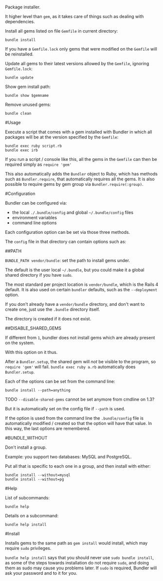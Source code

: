Package installer.

It higher level than `gem`, as it takes care of things such as dealing with dependencies.

Install all gems listed on file `Gemfile` in current directory:

    bundle install

If you have a `Gemfile.lock` only gems that were modified on the `Gemfile` will be reinstalled.

Update all gems to their latest versions allowed by the `Gemfile`, ignoring `Gemfile.lock`:

    bundle update

Show gem install path:

    bundle show $gemname

Remove unused gems:

    bundle clean

#Usage

Execute a script that comes with a gem installed with Bundler in which all packages will be at the version specified by the `Gemfile`:

    bundle exec ruby script.rb
    bundle exec irb

If you run a script / console like this, all the gems in the `Gemfile` can then be required simply as `require 'gem'`

This also automatically adds the `Bundler` object to Ruby, which has methods such as `Bundler.require`, that automatically requires all the gems. It is also possible to require gems by gem group via `Bundler.require(:group)`.

#Configuration

Bundler can be configured via:

- the local `./.bundle/config` and global `~/.bundle/config` files
- environment variables
- command line options

Each configuration option can be set via those three methods.

The `config` file in that directory can contain options such as:

##PATH

`BUNDLE_PATH vendor/bundle`: set the path to install gems under.

The default is the user local `~/.bundle`, but you could make it a global shared directory if you have `sudo`.

The most standard per project location is `vendor/bundle`, which is the Rails 4 default. It is also used on certain `bundler` defaults, such as the `--deployment` option.

If you don't already have a `vendor/bundle` directory, and don't want to create one, just use the `.bundle` directory itself.

The directory is created if it does not exist.

##DISABLE_SHARED_GEMS

If different from `1`, bundler does not install gems which are already present on the system.

With this option on it thus.

After a `Bundler.setup`, the shared gem will *not* be visible to the program, so `require 'gem'` will fail. `bundle exec ruby a.rb` automatically does `Bundler.setup`.

Each of the options can be set from the command line:

    bundle install --path=anything

TODO `--disable-shared-gems` cannot be set anymore from cmdline on 1.3?

But it is automatically set on the config file if `--path` is used.

If the option is used from the command line the `.bundle/config` file is automatically modified / created so that the option will have that value. In this way, the last options are remembered.

#BUNDLE_WITHOUT

Don't install a group.

Example: you support two databases: MySQL and PostgreSQL.

Put all that is specific to each one in a group, and then install with either:

    bundle install --without=mysql
    bundle install --without=pg

#Help

List of subcommands:

    bundle help

Details on a subcommand:

    bundle help install

#Install

Installs gems to the same path as `gem install` would install, which may require `sudo` privileges.

`bundle help install` says that you should never use `sudo bundle install`, as some of the steps towards installation do not require `sudo`, and doing them as sudo may cause you problems later. If `sudo` is required, Bundler will ask your password and to it for you.
